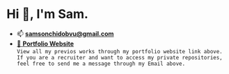 <h1>Hi 👋, I'm Sam.</h1>

- 📫 **samsonchidobvu@gmail.com**
- <a href="https://samson-chidobvu.web.app/" target="_blank" rel="noreferrer">🔗 **Portfolio Website**</a> <br>
`View all my previos works through my portfolio website link above. If you are a recruiter and want to access my private repositories, feel free to send me a message through my Email above.`

<!-- - 📄 Portfolio: [https://samson-chidobvu.web.app/](https://samson-chidobvu.web.app/) -->
